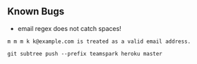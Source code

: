 ## Known Bugs

* email regex does not catch spaces!
```
m m m k k@example.com is treated as a valid email address.
```
```
git subtree push --prefix teamspark heroku master
```
